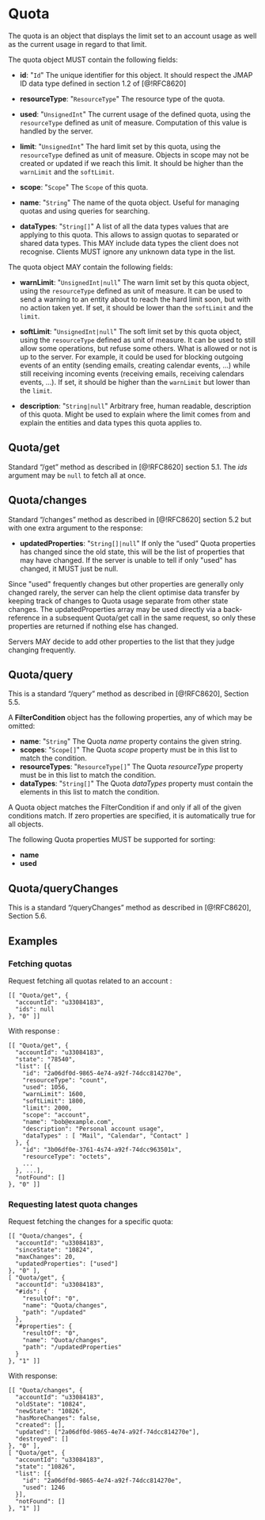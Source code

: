# Quota

The quota is an object that displays the limit set to an account usage as well as the current usage in regard to that limit.

The quota object MUST contain the following fields:

* **id**: "`Id`" The unique identifier for this object. It should respect the JMAP ID data type defined in section 1.2 of [@!RFC8620]

* **resourceType**: "`ResourceType`" The resource type of the quota.

* **used**: "`UnsignedInt`" The current usage of the defined quota, using the `resourceType` defined as unit of measure.
Computation of this value is handled by the server.

* **limit**: "`UnsignedInt`" The hard limit set by this quota, using the `resourceType` defined as unit of measure. Objects 
in scope may not be created or updated if we reach this limit. It should be higher than the `warnLimit` and the `softLimit`.

* **scope**: "`Scope`" The `Scope` of this quota.

* **name**: "`String`" The name of the quota object. Useful for managing quotas and using queries for searching.

* **dataTypes**: "`String[]`" A list of all the data types values that are applying to this quota. This allows to assign
quotas to separated or shared data types. This MAY include data types the client does not recognise. Clients MUST
ignore any unknown data type in the list.

The quota object MAY contain the following fields:

* **warnLimit**: "`UnsignedInt|null`" The warn limit set by this quota object, using the `resourceType` defined as unit of measure. 
It can be used to send a warning to an entity about to reach the hard limit soon, but with no action taken yet. If set, it 
should be lower than the `softLimit` and the `limit`.

* **softLimit**: "`UnsignedInt|null`" The soft limit set by this quota object, using the `resourceType` defined as unit of measure.
It can be used to still allow some operations, but refuse some others. What is allowed or not is up to the server. For example, it
could be used for blocking outgoing events of an entity (sending emails, creating calendar events, ...) while still receiving
incoming events (receiving emails, receiving calendars events, ...). If set, it should be higher than the `warnLimit` but lower
than the `limit`.

* **description**: "`String|null`" Arbitrary free, human readable, description of this quota. Might be used to explain
where the limit comes from and explain the entities and data types this quota applies to.

## Quota/get

Standard “/get” method as described in [@!RFC8620] section 5.1. The *ids* argument may be `null` to fetch all at once.

## Quota/changes

Standard “/changes” method as described in [@!RFC8620] section 5.2 but with one extra argument to the response:

* **updatedProperties**: "`String[]|null`" If only the “used” Quota properties has changed since the old state, this
will be the list of properties that may have changed. If the server is unable to tell if only "used" has changed, it
MUST just be null.

Since "used" frequently changes but other properties are generally only changed rarely, the server can help the client
optimise data transfer by keeping track of changes to Quota usage separate from other state changes. The
updatedProperties array may be used directly via a back-reference in a subsequent Quota/get call in the same request,
so only these properties are returned if nothing else has changed.

Servers MAY decide to add other properties to the list that they judge changing frequently.

## Quota/query

This is a standard “/query” method as described in [@!RFC8620], Section 5.5.

A **FilterCondition** object has the following properties, any of which may be omitted:

* **name**: "`String`" The Quota _name_ property contains the given string.
* **scopes**: "`Scope[]`" The Quota _scope_ property must be in this list to match the condition.
* **resourceTypes**: "`ResourceType[]`" The Quota _resourceType_ property must be in this list to match the condition.
* **dataTypes**: "`String[]`" The Quota _dataTypes_ property must contain the elements in this list to match the condition.

A Quota object matches the FilterCondition if and only if all of the given conditions match. If zero properties are
specified, it is automatically true for all objects.

The following Quota properties MUST be supported for sorting:

* **name**
* **used**

## Quota/queryChanges

This is a standard “/queryChanges” method as described in [@!RFC8620], Section 5.6.

## Examples

### Fetching quotas

Request fetching all quotas related to an account :

    [[ "Quota/get", {
      "accountId": "u33084183",
      "ids": null
    }, "0" ]]

With response :

    [[ "Quota/get", {
      "accountId": "u33084183",
      "state": "78540",
      "list": [{
        "id": "2a06df0d-9865-4e74-a92f-74dcc814270e",
        "resourceType": "count",
        "used": 1056,
        "warnLimit": 1600,
        "softLimit": 1800,
        "limit": 2000,
        "scope": "account",
        "name": "bob@example.com",
        "description": "Personal account usage",
        "dataTypes" : [ "Mail", "Calendar", "Contact" ]
      }, {
        "id": "3b06df0e-3761-4s74-a92f-74dcc963501x",
        "resourceType": "octets",
        ...
      }, ...],
      "notFound": []
    }, "0" ]]

### Requesting latest quota changes

Request fetching the changes for a specific quota:

    [[ "Quota/changes", {
      "accountId": "u33084183",
      "sinceState": "10824",
      "maxChanges": 20,
      "updatedProperties": ["used"]
    }, "0" ],
    [ "Quota/get", {
      "accountId": "u33084183",
      "#ids": {
        "resultOf": "0",
        "name": "Quota/changes",
        "path": "/updated"
      },
      "#properties": {
        "resultOf": "0",
        "name": "Quota/changes",
        "path": "/updatedProperties"
      }
    }, "1" ]]

With response:

    [[ "Quota/changes", {
      "accountId": "u33084183",
      "oldState": "10824",
      "newState": "10826",
      "hasMoreChanges": false,
      "created": [],
      "updated": ["2a06df0d-9865-4e74-a92f-74dcc814270e"],
      "destroyed": []
    }, "0" ],
    [ "Quota/get", {
      "accountId": "u33084183",
      "state": "10826",
      "list": [{
        "id": "2a06df0d-9865-4e74-a92f-74dcc814270e",
        "used": 1246
      }],
      "notFound": []
    }, "1" ]]
